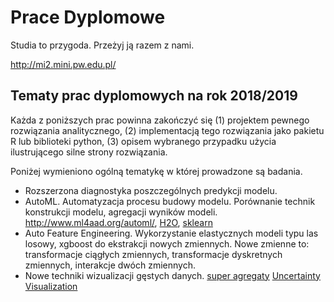 # Prace Dyplomowe

Studia to przygoda. Przeżyj ją razem z nami.

http://mi2.mini.pw.edu.pl/

## Tematy prac dyplomowych na rok 2018/2019

Każda z poniższych prac powinna zakończyć się (1) projektem pewnego rozwiązania analitycznego, (2) implementacją tego rozwiązania jako pakietu R lub biblioteki python, (3) opisem wybranego przypadku użycia ilustrującego silne strony rozwiązania.

Poniżej wymieniono ogólną tematykę w której prowadzone są badania.

* Rozszerzona diagnostyka poszczególnych predykcji modelu.
* AutoML. Automatyzacja procesu budowy modelu. Porównanie technik konstrukcji modelu, agregacji wyników modeli. http://www.ml4aad.org/automl/, [H2O](http://docs.h2o.ai/h2o/latest-stable/h2o-docs/automl.html), [sklearn](http://automl.github.io/auto-sklearn/stable/)
* Auto Feature Engineering. Wykorzystanie elastycznych modeli typu las losowy, xgboost do ekstrakcji nowych zmiennych. Nowe zmienne to: transformacje ciągłych zmiennych, transformacje dyskretnych zmiennych, interakcje dwóch zmiennych.
* Nowe techniki wizualizacji gęstych danych. [super agregaty](https://graphics.cs.wisc.edu/Papers/2018/SG18/scatterplots-preprint.pdf) [Uncertainty Visualization](http://graphics.uni-konstanz.de/publikationen/Goertler2018BubbleTreemapsUncertainty/bubble-treemaps.pdf)

